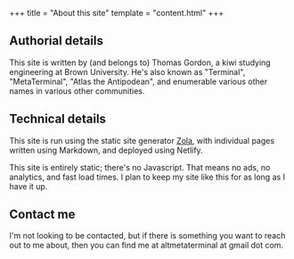 +++
title = "About this site"
template = "content.html"
+++

## Authorial details

This site is written by (and belongs to) Thomas Gordon, a kiwi studying engineering at Brown University. He's also known as "Terminal", "MetaTerminal", "Atlas the Antipodean", and enumerable various other names in various other communities. 

## Technical details

This site is run using the static site generator <a href="https://www.getzola.org/">Zola</a>, with individual pages written using Markdown, and deployed using Netlify.

This site is entirely static; there's no Javascript. That means no ads, no analytics, and fast load times. I plan to keep my site like this for as long as I have it up.

## Contact me

I'm not looking to be contacted, but if there is something you want to reach out to me about, then you can find me at altmetaterminal at gmail dot com.
